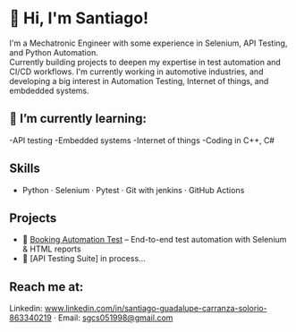 # 👋 Hi, I'm Santiago!

I'm a Mechatronic Engineer with  some experience in Selenium, API Testing, and Python Automation.  
Currently building projects to deepen my expertise in test automation and CI/CD workflows.
I'm currently working in automotive industries, and developing a big interest in Automation Testing,
Internet of things, and embdedded systems.

## 🌱 I’m currently learning:
-API testing
-Embedded systems
-Internet of things
-Coding in C++, C#

## Skills
- Python · Selenium · Pytest · Git with jenkins · GitHub Actions

##  Projects
- 🔹 [Booking Automation Test](https://github.com/Santi-MEng/Booking-Automation) – End-to-end test automation with Selenium & HTML reports
- 🔹 [API Testing Suite] in process...
## Reach me at:
Linkedin: www.linkedin.com/in/santiago-guadalupe-carranza-solorio-863340219 · Email: sgcs051998@gmail.com
